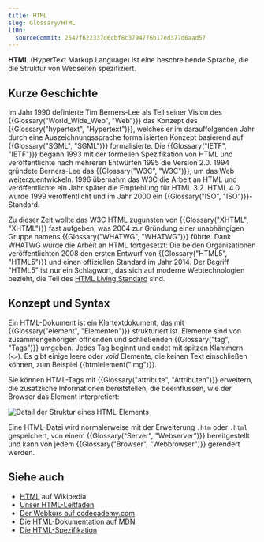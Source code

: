 ```yaml
---
title: HTML
slug: Glossary/HTML
l10n:
  sourceCommit: 2547f622337d6cbf8c3794776b17ed377d6aad57
---
```


**HTML** (HyperText Markup Language) ist eine beschreibende Sprache, die die Struktur von Webseiten spezifiziert.

## Kurze Geschichte

Im Jahr 1990 definierte Tim Berners-Lee als Teil seiner Vision des {{Glossary("World_Wide_Web", "Web")}} das Konzept des {{Glossary("hypertext", "Hypertext")}}, welches er im darauffolgenden Jahr durch eine Auszeichnungssprache formalisierten Konzept basierend auf {{Glossary("SGML", "SGML")}} formalisierte. Die {{Glossary("IETF", "IETF")}} begann 1993 mit der formellen Spezifikation von HTML und veröffentlichte nach mehreren Entwürfen 1995 die Version 2.0. 1994 gründete Berners-Lee das {{Glossary("W3C", "W3C")}}, um das Web weiterzuentwickeln. 1996 übernahm das W3C die Arbeit an HTML und veröffentlichte ein Jahr später die Empfehlung für HTML 3.2. HTML 4.0 wurde 1999 veröffentlicht und im Jahr 2000 ein {{Glossary("ISO", "ISO")}}-Standard.

Zu dieser Zeit wollte das W3C HTML zugunsten von {{Glossary("XHTML", "XHTML")}} fast aufgeben, was 2004 zur Gründung einer unabhängigen Gruppe namens {{Glossary("WHATWG", "WHATWG")}} führte. Dank WHATWG wurde die Arbeit an HTML fortgesetzt: Die beiden Organisationen veröffentlichten 2008 den ersten Entwurf von {{Glossary("HTML5", "HTML5")}} und einen offiziellen Standard im Jahr 2014. Der Begriff "HTML5" ist nur ein Schlagwort, das sich auf moderne Webtechnologien bezieht, die Teil des [HTML Living Standard](https://html.spec.whatwg.org/) sind.

## Konzept und Syntax

Ein HTML-Dokument ist ein Klartextdokument, das mit {{Glossary("element", "Elementen")}} strukturiert ist. Elemente sind von zusammengehörigen öffnenden und schließenden {{Glossary("tag", "Tags")}} umgeben. Jedes Tag beginnt und endet mit spitzen Klammern (`<>`). Es gibt einige leere oder _void_ Elemente, die keinen Text einschließen können, zum Beispiel {{htmlelement("img")}}.

Sie können HTML-Tags mit {{Glossary("attribute", "Attributen")}} erweitern, die zusätzliche Informationen bereitstellen, die beeinflussen, wie der Browser das Element interpretiert:

![Detail der Struktur eines HTML-Elements](anatomy-of-an-html-element.png)

Eine HTML-Datei wird normalerweise mit der Erweiterung `.htm` oder `.html` gespeichert, von einem {{Glossary("Server", "Webserver")}} bereitgestellt und kann von jedem {{Glossary("Browser", "Webbrowser")}} gerendert werden.

## Siehe auch

- [HTML](https://en.wikipedia.org/wiki/HTML) auf Wikipedia
- [Unser HTML-Leitfaden](/de/docs/Learn_web_development/Core/Structuring_content)
- [Der Webkurs auf codecademy.com](https://www.codecademy.com/learn/learn-html)
- [Die HTML-Dokumentation auf MDN](/de/docs/Web/HTML)
- [Die HTML-Spezifikation](https://html.spec.whatwg.org/multipage/)
